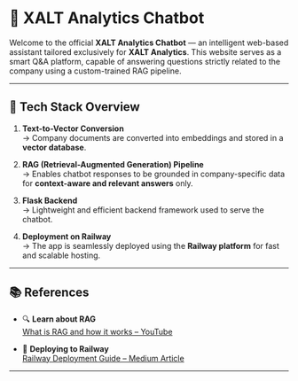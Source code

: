 # 🚀 XALT Analytics Chatbot

Welcome to the official **XALT Analytics Chatbot** — an intelligent web-based assistant tailored exclusively for **XALT Analytics**. This website serves as a smart Q&A platform, capable of answering questions strictly related to the company using a custom-trained RAG pipeline.

---

## 🔧 Tech Stack Overview

1. **Text-to-Vector Conversion**  
   → Company documents are converted into embeddings and stored in a **vector database**.

2. **RAG (Retrieval-Augmented Generation) Pipeline**  
   → Enables chatbot responses to be grounded in company-specific data for **context-aware and relevant answers** only.

3. **Flask Backend**  
   → Lightweight and efficient backend framework used to serve the chatbot.

4. **Deployment on Railway**  
   → The app is seamlessly deployed using the **Railway platform** for fast and scalable hosting.

---

## 📚 References

- 🔍 **Learn about RAG**  
  [What is RAG and how it works – YouTube](https://youtu.be/mNUv-DN_Bek?feature=shared)

- 🚀 **Deploying to Railway**  
  [Railway Deployment Guide – Medium Article](https://medium.com/@vi.nhon.53th/railway-how-to-deploy-database-and-backend-1c6ff1e79864)

---
